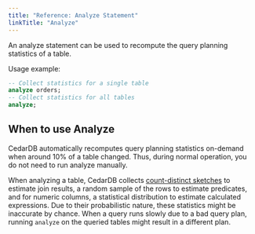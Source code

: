 ```yaml
---
title: "Reference: Analyze Statement"
linkTitle: "Analyze"
---
```


An analyze statement can be used to recompute the query planning statistics of a table.

Usage example:

```sql
-- Collect statistics for a single table
analyze orders;
-- Collect statistics for all tables
analyze;
```

## When to use Analyze

CedarDB automatically recomputes query planning statistics on-demand when around 10% of a table changed.
Thus, during normal operation, you do not need to run analyze manually.

When analyzing a table, CedarDB collects
[count-distinct sketches](https://en.wikipedia.org/wiki/Count-distinct_problem) to estimate join results, a random
sample of the rows to estimate predicates, and for numeric columns, a statistical distribution to estimate calculated
expressions.
Due to their probabilistic nature, these statistics might be inaccurate by chance.
When a query runs slowly due to a bad query plan, running `analyze` on the queried tables might result in a different
plan.
